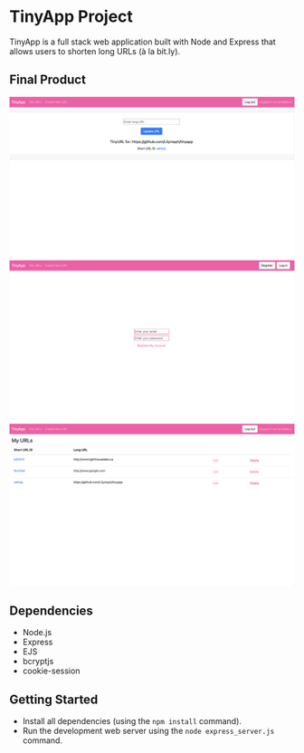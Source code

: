 # TinyApp Project

TinyApp is a full stack web application built with Node and Express that allows users to shorten long URLs (à la bit.ly).

## Final Product

!["Page for editing urls"](https://github.com/Lilymayh/tinyapp/blob/main/docs/edit_urls.png?raw=true)
!["Page for registering new users"](https://github.com/Lilymayh/tinyapp/blob/main/docs/register_page.png?raw=true)
!["Main page for tinyapp"](https://github.com/Lilymayh/tinyapp/blob/main/docs/urls_main_page.png?raw=true)

## Dependencies

- Node.js
- Express
- EJS
- bcryptjs
- cookie-session

## Getting Started

- Install all dependencies (using the `npm install` command).
- Run the development web server using the `node express_server.js` command.